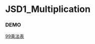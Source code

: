 # JSD1_Multiplication

### DEMO
[99乘法表](https://pvt5r486.github.io/JSD1_Multiplication/dist/index#/index)

